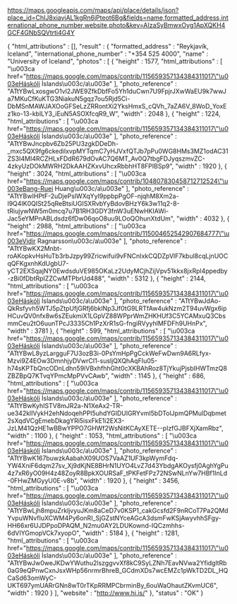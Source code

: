https://maps.googleapis.com/maps/api/place/details/json?place_id=ChIJ8xiavjAL1kgRn6jPteot6Bg&fields=name,formatted_address,international_phone_number,website,photo&key=AIzaSyBmwxOyg1ApXQKH4GCF4GNbSQVtrti4G4Y

{
   "html_attributions" : [],
   "result" : {
      "formatted_address" : "Reykjavík, Iceland",
      "international_phone_number" : "+354 525 4000",
      "name" : "University of Iceland",
      "photos" : [
         {
            "height" : 1577,
            "html_attributions" : [
               "\u003ca href=\"https://maps.google.com/maps/contrib/115659357134384311017\"\u003eHáskóli Íslands\u003c/a\u003e"
            ],
            "photo_reference" : "ATtYBwLxosgwO1vl2JWE9ZfkDbfFo5Yh1duCwn7U9FpjrJXwWaEU9k7wwJa7MKuCfKuKTG3NiakuN5gqz7ou5Rjd5Ci-DbMSnMAWJAXOoGFSeLzZRRontXi2YksHmxS_cQVh_7aZA6V_8WoD_YoxEz1ko-13-kblLY3_iEuN5ASOXfcqR9_W",
            "width" : 2048
         },
         {
            "height" : 1224,
            "html_attributions" : [
               "\u003ca href=\"https://maps.google.com/maps/contrib/115659357134384311017\"\u003eHáskóli Íslands\u003c/a\u003e"
            ],
            "photo_reference" : "ATtYBwJncpbv6Zb25PU3zgkDDeDh-_mxc5QX9fg6ckedilxvpMYTqmC7yHJVxfQTJb7pPu0WG8HMs3MZ1odAC31ZS3I4MI4RCZHLxFDdR679dOvAC7Q6MT_Av0Q7tbgFDJyqszmvZC-4zkyUzDOkMWRH2DkAAHZKxvUhcxRbbhHT8FPIBSp9",
            "width" : 1920
         },
         {
            "height" : 3024,
            "html_attributions" : [
               "\u003ca href=\"https://maps.google.com/maps/contrib/104807830458712712524\"\u003eBang-Ruei Huang\u003c/a\u003e"
            ],
            "photo_reference" : "ATtYBwIHPtF-2uDjePslWXqYyI9ppbpPgOF-njqhM8Xm2a-l9Q4IK0QISt25qReBtsiUGISXRvbYyBdovBHzY6k3w11q2-8-tRiujywNW5m0mcq7u7B1RH3GDY3fnW3uENwHKIAWi-Jac5eYMPnABLdsdz6fDw06qoO8uu9LOoQOhunXtdUm",
            "width" : 4032
         },
         {
            "height" : 2988,
            "html_attributions" : [
               "\u003ca href=\"https://maps.google.com/maps/contrib/115004652542907684777\"\u003eVidir Ragnarsson\u003c/a\u003e"
            ],
            "photo_reference" : "ATtYBwKX2Mnbt-roAKopkvHsHuTb3rbJzpy99Zricwifui9vFNCnIxkCQDZpVlF7kbul8cqLjnUOCqQFKgxnhKdUgbU7-yCT2EXSqajNY0EwdsduVE985OKaLz2UdyMCjhZijVpv51kkx8jxRpl4ppedby-zBi0fDbtRpIZZCwMTPbrUd488",
            "width" : 5312
         },
         {
            "height" : 2144,
            "html_attributions" : [
               "\u003ca href=\"https://maps.google.com/maps/contrib/115659357134384311017\"\u003eHáskóli Íslands\u003c/a\u003e"
            ],
            "photo_reference" : "ATtYBwJdAo-QkRsfyvh5WTJ5pZtpUfjGRfj6bklNp3Jf0tG9LRTfAw4ukNzm2T94uvWgx6ipHCuvQV0nfx8w6sZEukmiX1LGpVZ88WPprWmZHKHUf3C5YCAMxuQ3CbsmmCeu2tO6uunTPcJ3335Ch1PzXrR1sG-fngiRVyyhlMFDFh9UHnPx",
            "width" : 3781
         },
         {
            "height" : 599,
            "html_attributions" : [
               "\u003ca href=\"https://maps.google.com/maps/contrib/115659357134384311017\"\u003eHáskóli Íslands\u003c/a\u003e"
            ],
            "photo_reference" : "ATtYBwL8yzLargguF7U3ozB3i-0PsYmHpPgCckWeFwDwn9A6RLfyx-Mzvi9Z4EOw3DmnhjyDVwrCI1-susljQXQhAqFIu05-h74sKPTbQncODnLdhn59iVBxhfhhGht0cXKBAhRoz8TjYkujPjsbIHWTmzQ8ZBZBpQ7KTvqYPmcMpPVvCAwb",
            "width" : 1145
         },
         {
            "height" : 686,
            "html_attributions" : [
               "\u003ca href=\"https://maps.google.com/maps/contrib/115659357134384311017\"\u003eHáskóli Íslands\u003c/a\u003e"
            ],
            "photo_reference" : "ATtYBwKyhISTV8mJR2a-N1XeAx2-TR-ue342klIVykH2ehNdoqehPPl5uhdYGIDUIGRYvml5bDTolJpmQPMulDqbmet2sXqdVCgEmebDkagYRi5isxFkE1i2EX3-JzLM41QzHE1wBBwYPPO7GHWf2WsNitKCAyXETE--pIzfGJBFXjXamRbz",
            "width" : 1100
         },
         {
            "height" : 1053,
            "html_attributions" : [
               "\u003ca href=\"https://maps.google.com/maps/contrib/115659357134384311017\"\u003eHáskóli Íslands\u003c/a\u003e"
            ],
            "photo_reference" : "ATtYBwK167buwzkAabahX09UOS7VaAZ1UF3kpWymFdq-YW4XniF6dqm27sv_Xj9dKjNE8BHrN1UYO4LvZ7d43YbdgAKOysfj0AghYgPu4z7xR6yO09H4z48ZoyR8BpkXOURSaF_tPKFetFPz72NSwNLnYw7HBf1InLd-0FHwZMGyyU0E-v8b",
            "width" : 1920
         },
         {
            "height" : 3456,
            "html_attributions" : [
               "\u003ca href=\"https://maps.google.com/maps/contrib/115659357134384311017\"\u003eHáskóli Íslands\u003c/a\u003e"
            ],
            "photo_reference" : "ATtYBwLjh8mpuZrkljvyuJKm8aCeD7v0KSP1_cakGcsfd2F9nRCoT7Pa2QMdYvpuWNvfIuXCWM4Py6onRI_SjGZstNYceAGcA3dsmFwKSjAwyvhhSFgy-HH66xr6UJDPpoDPAQM_N2mu0AY2LDUKownd-IQCzmhhs-6dVIYGmopVCk7xyopO",
            "width" : 5184
         },
         {
            "height" : 1281,
            "html_attributions" : [
               "\u003ca href=\"https://maps.google.com/maps/contrib/115659357134384311017\"\u003eHáskóli Íslands\u003c/a\u003e"
            ],
            "photo_reference" : "ATtYBwJw0weJKDwYWuthu2lszggvvXf8kC9SyLZNh7EavNVwa2YfidgltRb0aG9eQPnwCxnJsxWHp56nrmrBhreB_GCdmXDs7wcEMZc1pWkTD2DL_HQCaSd63omWyC-UKT697ymUARrGNn8wT0rTKpRRMPCbrminBy_6ouWaOhautZKvmUC6",
            "width" : 1920
         }
      ],
      "website" : "http://www.hi.is/"
   },
   "status" : "OK"
}
